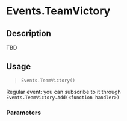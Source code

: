 # Events.TeamVictory
## Description
TBD

## Usage
> `Events.TeamVictory()`

Regular event: you can subscribe to it through `Events.TeamVictory.Add(<function handler>)`

### Parameters
